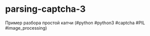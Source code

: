 # parsing-captcha-3
Пример разбора простой капчи (#python #python3 #captcha #PIL #image_processing) 
